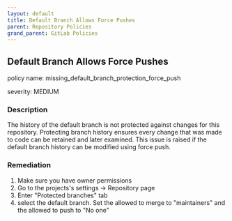 ```yaml
---
layout: default
title: Default Branch Allows Force Pushes
parent: Repository Policies
grand_parent: GitLab Policies
---
```



## Default Branch Allows Force Pushes
policy name: missing_default_branch_protection_force_push

severity: MEDIUM

### Description
The history of the default branch is not protected against changes for this repository. Protecting branch history ensures every change that was made to code can be retained and later examined. This issue is raised if the default branch history can be modified using force push.


### Remediation
1. Make sure you have owner permissions
2. Go to the projects's settings -> Repository page
3. Enter "Protected branches" tab
4. select the default branch. Set the allowed to merge to "maintainers" and the allowed to push to "No one"



